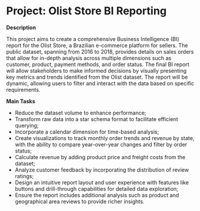# Project: Olist Store BI Reporting

**Description**

This project aims to create a comprehensive Business Intelligence (BI) report for the Olist Store, a Brazilian e-commerce platform for sellers. The public dataset, spanning from 2016 to 2018, provides details on sales orders that allow for in-depth analysis across multiple dimensions such as customer, product, payment methods, and order status.
The final BI report will allow stakeholders to make informed decisions by visually presenting key metrics and trends identified from the Olist dataset. The report will be dynamic, allowing users to filter and interact with the data based on specific requirements.

**Main Tasks**

- Reduce the dataset volume to enhance performance;
- Transform raw data into a star schema format to facilitate efficient querying;
- Incorporate a calendar dimension for time-based analysis;
- Create visualizations to track monthly order trends and revenue by state, with the ability to compare year-over-year changes and filter by order status;
- Calculate revenue by adding product price and freight costs from the dataset;
- Analyze customer feedback by incorporating the distribution of review ratings;
- Design an intuitive report layout and user experience with features like buttons and drill-through capabilities for detailed data exploration;
- Ensure the report includes additional analysis such as product and geographical area reviews to provide richer insights.
